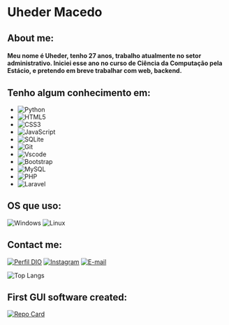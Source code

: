 # Uheder Macedo

## About me:
#### Meu nome é Uheder, tenho 27 anos, trabalho atualmente no setor administrativo. Iniciei esse ano no curso de Ciência da Computação pela Estácio, e pretendo em breve trabalhar com web, backend.


## **Tenho algum conhecimento em**:
* ![Python](https://img.shields.io/badge/python-3670A0?style=for-the-badge&logo=python&logoColor=ffdd54)
* ![HTML5](https://img.shields.io/badge/HTML5-E34F26?style=for-the-badge&logo=html5&logoColor=white)
* ![CSS3](https://img.shields.io/badge/CSS3-1572B6?style=for-the-badge&logo=css3&logoColor=white)
* ![JavaScript](https://img.shields.io/badge/JavaScript-F7DF1E?style=for-the-badge&logo=javascript&logoColor=black)   
* ![SQLite](https://img.shields.io/badge/SQLite-000?style=for-the-badge&logo=sqlite&logoColor=07405E) 
* ![Git](https://img.shields.io/badge/GIT-E44C30?style=for-the-badge&logo=git&logoColor=white)    
* ![Vscode](https://img.shields.io/badge/Vscode-007ACC?style=for-the-badge&logo=visual-studio-code&logoColor=white)   
* ![Bootstrap](https://img.shields.io/badge/-boostrap-0D1117?style=for-the-badge&logo=bootstrap&labelColor=0D1117)
* ![MySQL](https://img.shields.io/badge/MySQL-00000F?style=for-the-badge&logo=mysql&logoColor=white)
* ![PHP](https://img.shields.io/badge/PHP-777BB4?style=for-the-badge&logo=php&logoColor=white)
* ![Laravel](https://img.shields.io/badge/Laravel-FF2D20?style=for-the-badge&logo=laravel&logoColor=white)


## **OS que uso**:
![Windows](https://img.shields.io/badge/Windows-000?style=for-the-badge&logo=windows&logoColor=2CA5E0)
![Linux](https://img.shields.io/badge/Linux-000?style=for-the-badge&logo=linux&logoColor=FCC624)

## **Contact me**:
[![Perfil DIO](https://img.shields.io/badge/-Meu%20Perfil%20na%20DIO-30A3DC?style=for-the-badge)](https://www.dio.me/users/uheders)
[![Instagram](https://img.shields.io/badge/-Instagram-%23E4405F?style=for-the-badge&logo=instagram&logoColor=white)](https://www.instagram.com/uheder_macedo/)
[![E-mail](https://img.shields.io/badge/-Email-000?style=for-the-badge&logo=microsoft-outlook&logoColor=007BFF)](mailto:dev.usmacedo@outlook.com)

![Top Langs](https://github-readme-stats-git-masterrstaa-rickstaa.vercel.app/api/top-langs/?username=uheder&bg_color=000&border_color=30A3DC&title_color=E94D5F&text_color=FFF)

## First GUI software created:
[![Repo Card](https://github-readme-stats.vercel.app/api/pin/?username=uheder&repo=Name-Format-auto&bg_color=000&border_color=30A3DC&show_icons=true&icon_color=30A3DC&title_color=E94D5F&text_color=FFF)](https://github.com/uheder/Name-Format-auto)

